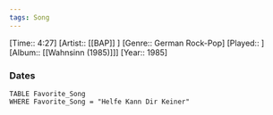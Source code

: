 ```yaml
---
tags: Song  
---
```

[Time:: 4:27]
[Artist:: [[BAP]] ]
[Genre:: German Rock-Pop]
[Played:: ]
[Album:: [[Wahnsinn (1985)]]]
[Year:: 1985]
### Dates
````dataview
TABLE Favorite_Song
WHERE Favorite_Song = "Helfe Kann Dir Keiner"
````